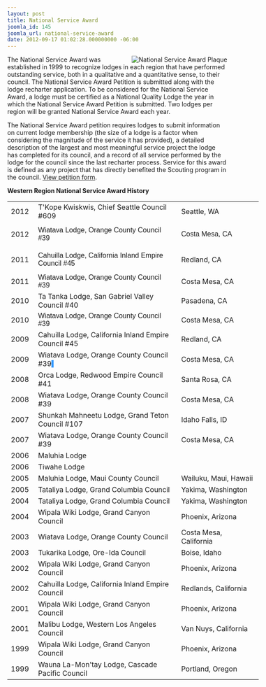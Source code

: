 ```yaml
---
layout: post
title: National Service Award
joomla_id: 145
joomla_url: national-service-award
date: 2012-09-17 01:02:28.000000000 -06:00
---
```

<p><img src="{{site.baseurl}}images/logos/natservice_plaque@2.jpg" alt="National Service Award Plaque" align="right" />The National Service Award was established in 1999 to recognize lodges in each region that have performed outstanding service, both in a qualitative and a quantitative sense, to their council. The National Service Award Petition is submitted along with the lodge recharter application. To be considered for the National Service Award, a lodge must be certified as a National Quality Lodge the year in which the National Service Award Petition is submitted. Two lodges per region will be granted National Service Award each year.</p>
<p>The National Service Award petition requires lodges to submit information on current lodge membership (the size of a lodge is a factor when considering the magnitude of the service it has provided), a detailed description of the largest and most meaningful service project the lodge has completed for its council, and a record of all service performed by the lodge for the council since the last recharter process. Service for this award is defined as any project that has directly benefited the Scouting program in the council. <a href="http://www.oa-bsa.org/resources/forms/" target="_blank">View petition form</a>.</p>
<p><strong>Western Region National Service Award History</strong></p>
<table style="width: 576px;" border="0">
<tbody>
<tr>
<td>2012</td>
<td>T'Kope Kwiskwis, Chief Seattle Council #609</td>
<td>Seattle, WA</td>
</tr>
<tr>
<td>
<p>2012</p>
</td>
<td><span style="font-family: Verdana, Arial, Helvetica, sans-serif;"><span style="font-family: Verdana, Arial, Helvetica, sans-serif;">Wiatava Lodge, Orange County Council #39</span></span></td>
<td><span style="font-family: Verdana, Arial, Helvetica, sans-serif;">Costa Mesa, CA</span></td>
</tr>
<tr>
<td>
<p>2011</p>
</td>
<td><span style="font-family: Verdana, Arial, Helvetica, sans-serif;">Cahuilla Lodge, California Inland Empire Council #45</span></td>
<td>Redland, CA</td>
</tr>
<tr>
<td>2011</td>
<td><span style="font-family: Verdana, Arial, Helvetica, sans-serif;">Wiatava Lodge, Orange County Council #39</span></td>
<td>Costa Mesa, CA</td>
</tr>
<tr>
<td>2010</td>
<td>Ta Tanka Lodge, San Gabriel Valley Council #40</td>
<td>Pasadena, CA</td>
</tr>
<tr>
<td>2010</td>
<td><span style="font-family: Verdana, Arial, Helvetica, sans-serif;">Wiatava Lodge, Orange County Council #39</span></td>
<td>Costa Mesa, CA</td>
</tr>
<tr>
<td>2009</td>
<td>Cahuilla Lodge, California Inland Empire Council #45</td>
<td>Redland, CA</td>
</tr>
<tr>
<td>2009</td>
<td>Wiatava Lodge, Orange County Council #39<span style="font-family: Verdana, Arial, Helvetica, sans-serif; background-color: #3399ff;">&nbsp;</span></td>
<td>Costa Mesa, CA</td>
</tr>
<tr>
<td>2008</td>
<td>Orca Lodge, Redwood Empire Council #41</td>
<td>Santa Rosa, CA</td>
</tr>
<tr>
<td>2008</td>
<td>Wiatava Lodge, Orange County Council #39</td>
<td>Costa Mesa, CA</td>
</tr>
<tr>
<td>2007</td>
<td>Shunkah Mahneetu Lodge, Grand Teton Council #107</td>
<td>Idaho Falls, ID</td>
</tr>
<tr>
<td>2007</td>
<td>Wiatava Lodge, Orange County Council #39</td>
<td>Costa Mesa, CA</td>
</tr>
<tr>
<td>2006</td>
<td>Maluhia Lodge</td>
</tr>
<tr>
<td>2006</td>
<td>Tiwahe Lodge</td>
</tr>
<tr>
<td>2005</td>
<td>Maluhia Lodge, Maui County Council</td>
<td>Wailuku, Maui, Hawaii</td>
</tr>
<tr>
<td>2005</td>
<td>Tataliya Lodge, Grand Columbia Council</td>
<td>Yakima, Washington</td>
</tr>
<tr>
<td>2004</td>
<td>Tataliya Lodge, Grand Columbia Council</td>
<td>Yakima, Washington</td>
</tr>
<tr>
<td>2004</td>
<td>Wipala Wiki Lodge, Grand Canyon Council</td>
<td>Phoenix, Arizona</td>
</tr>
<tr>
<td>2003</td>
<td>Wiatava Lodge, Orange County Council</td>
<td>Costa Mesa, California</td>
</tr>
<tr>
<td>2003</td>
<td>Tukarika Lodge, Ore-Ida Council</td>
<td>Boise, Idaho</td>
</tr>
<tr>
<td>2002</td>
<td>Wipala Wiki Lodge, Grand Canyon Council</td>
<td>Phoenix, Arizona</td>
</tr>
<tr>
<td>2002</td>
<td>Cahuilla Lodge, California Inland Empire Council</td>
<td>Redlands, California</td>
</tr>
<tr>
<td>2001</td>
<td>Wipala Wiki Lodge, Grand Canyon Council</td>
<td>Phoenix, Arizona</td>
</tr>
<tr>
<td>2001</td>
<td>Malibu Lodge, Western Los Angeles Council</td>
<td>Van Nuys, California</td>
</tr>
<tr>
<td width="47">1999</td>
<td width="337">Wipala Wiki Lodge, Grand Canyon Council</td>
<td width="178">Phoenix, Arizona</td>
</tr>
<tr>
<td>1999</td>
<td>Wauna La-Mon'tay Lodge, Cascade Pacific Council</td>
<td>Portland, Oregon</td>
</tr>
</tbody>
</table>

